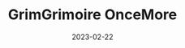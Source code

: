 ---
title: 'GrimGrimoire OnceMore'
tags:
  - game
  - platform_switch
  - genre_rpg
note: 'Limited Edition'
digital: false
physical: true
guide: false
pending: true
date: 2023-02-22
permalink: false
---